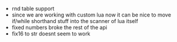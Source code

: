 * rnd table support
* since we are working with custom lua now it can be nice to move if/while shorthand stuff into the scanner of lua itself
* fixed numbers broke the rest of the api
* fix16 to str doesnt seem to work